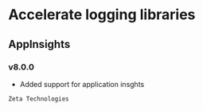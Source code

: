 # Accelerate logging libraries
## AppInsights
### v8.0.0

- Added support for application insghts

```
Zeta Technologies
```